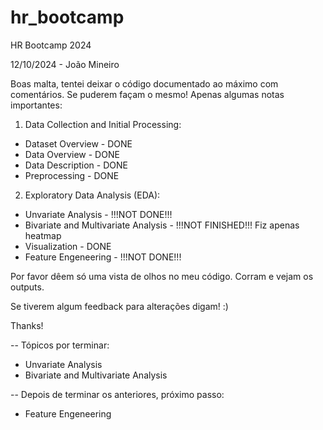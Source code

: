 # hr_bootcamp
HR Bootcamp 2024

12/10/2024 - João Mineiro

Boas malta, tentei deixar o código documentado ao máximo com comentários. Se puderem façam o mesmo!
Apenas algumas notas importantes:
1. Data Collection and Initial Processing:
- Dataset Overview - DONE
- Data Overview - DONE
- Data Description - DONE
- Preprocessing - DONE

2. Exploratory Data Analysis (EDA):
- Unvariate Analysis - !!!NOT DONE!!!
- Bivariate and Multivariate Analysis - !!!NOT FINISHED!!! Fiz apenas heatmap
- Visualization - DONE
- Feature Engeneering - !!!NOT DONE!!!

Por favor dêem só uma vista de olhos no meu código. Corram e vejam os outputs.

Se tiverem algum feedback para alterações digam! :)

Thanks!

-- Tópicos por terminar:
- Unvariate Analysis
- Bivariate and Multivariate Analysis

-- Depois de terminar os anteriores, próximo passo:
- Feature Engeneering
